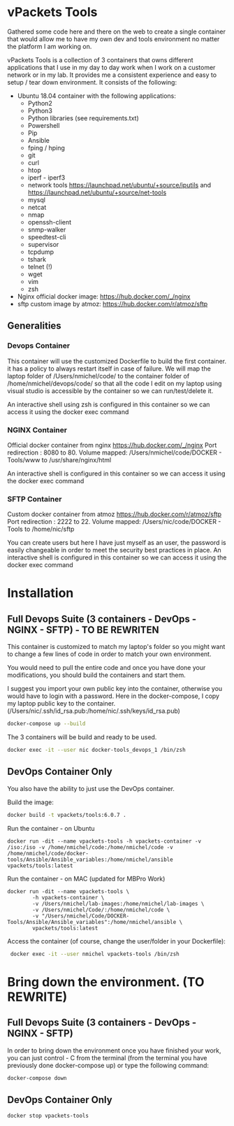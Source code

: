 # vPackets Tools 

Gathered some code here and there on the web to create a single container that would allow me to have my own dev and tools environment no matter the platform I am working on.

vPackets Tools is a collection of 3 containers that owns different applications that I use in my day to day work when I work on a customer network or in my lab. It provides me a consistent experience and easy to setup / tear down environment.
It consists of the following:

*   Ubuntu 18.04 container with the following applications:
    *   Python2
    *   Python3
    *   Python libraries (see requirements.txt)
    *   Powershell
    *   Pip
    *   Ansible
    *   fping / hping           
    *   git
    *   curl
    *   htop
    *   iperf - iperf3
    *   network tools           https://launchpad.net/ubuntu/+source/iputils and https://launchpad.net/ubuntu/+source/net-tools
    *   mysql
    *   netcat
    *   nmap
    *   openssh-client
    *   snmp-walker
    *   speedtest-cli
    *   supervisor
    *   tcpdump
    *   tshark
    *   telnet (!)
    *   wget
    *   vim
    *   zsh
*   Nginx official docker image: https://hub.docker.com/_/nginx
*   sftp custom image by atmoz: https://hub.docker.com/r/atmoz/sftp

## Generalities

### Devops Container

This container will use the customized Dockerfile to build the first container. it has a policy to always restart itself in case of failure.
We will map the laptop folder of /Users/nmichel/code/ to the container folder of /home/nmichel/devops/code/ so that all the code I edit on my laptop using visual studio is accessible by the container so we can run/test/delete it.

An interactive shell using zsh is configured in this container so we can access it using the docker exec command

### NGINX Container

Official docker container from nginx https://hub.docker.com/_/nginx
Port redirection : 8080 to 80.
Volume mapped: /Users/nmichel/code/DOCKER - Tools/www to /usr/share/nginx/html

An interactive shell is configured in this container so we can access it using the docker exec command


### SFTP Container

Custom docker container from atmoz https://hub.docker.com/r/atmoz/sftp
Port redirection : 2222 to 22.
Volume mapped: /Users/nic/code/DOCKER - Tools to /home/nic/sftp

You can create users but here I have just myself as an user, the password is easily changeable in order to meet the security best practices in place.
An interactive shell is configured in this container so we can access it using the docker exec command



# Installation

## Full Devops Suite (3 containers - DevOps - NGINX - SFTP) - TO BE REWRITEN

This container is customized to match my laptop's folder so you might want to change a few lines of code in order to match your own environment.

You would need to pull the entire code and once you have done your modifications, you should build the containers and start them.

I suggest you import your own public key into the container, otherwise you would have to login with a password. Here in the docker-compose, I copy my laptop  public key to the container. (/Users/nic/.ssh/id_rsa.pub:/home/nic/.ssh/keys/id_rsa.pub)

```sh
docker-compose up --build
```
The 3 containers will be build and ready to be used.

```sh
docker exec -it --user nic docker-tools_devops_1 /bin/zsh
```

## DevOps Container Only

You also have the ability to just use the DevOps container.

Build the image:
```sh
docker build -t vpackets/tools:6.0.7 .  
```

Run the container - on Ubuntu

```
docker run -dit --name vpackets-tools -h vpackets-container -v /iso:/iso -v /home/nmichel/code:/home/nmichel/code -v /home/nmichel/code/docker-tools/Ansible/Ansible_variables:/home/nmichel/ansible vpackets/tools:latest 

```


Run the container - on MAC (updated for MBPro Work)

```
docker run -dit --name vpackets-tools \
        -h vpackets-container \
        -v /Users/nmichel/lab-images:/home/nmichel/lab-images \
        -v /Users/nmichel/Code/:/home/nmichel/code \
        -v "/Users/nmichel/Code/DOCKER-Tools/Ansible/Ansible_variables":/home/nmichel/ansible \
        vpackets/tools:latest

```

Access the container (of course, change the user/folder in your Dockerfile):

```sh
 docker exec -it --user nmichel vpackets-tools /bin/zsh
```


# Bring down the environment. (TO REWRITE)

## Full Devops Suite (3 containers - DevOps - NGINX - SFTP)

In order to bring down the environment once you have finished your work, you can just control - C from the terminal (from the terminal you have previously done docker-compose up) or type the following command:

```sh
docker-compose down
```

## DevOps Container Only

```sh
docker stop vpackets-tools
```
